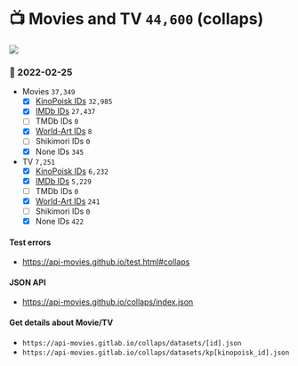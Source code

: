 # :tv: Movies and TV `44,600` (collaps)

<a href="https://API-Movies.github.io"><img src="https://API-Movies.github.io/banner.png?cache"></a>

### :date: 2022-02-25
- Movies `37,349`
  - [x] <a href="https://API-Movies.github.io/collaps/movie_kinopoisk_ids.json">KinoPoisk IDs</a> `32,985`
  - [x] <a href="https://API-Movies.github.io/collaps/movie_imdb_ids.json">IMDb IDs</a> `27,437`
  - [ ] TMDb IDs `0`
  - [x] <a href="https://API-Movies.github.io/collaps/movie_world_art_ids.json">World-Art IDs</a> `8`
  - [ ] Shikimori IDs `0`
  - [x] None IDs `345`
- TV `7,251`
  - [x] <a href="https://API-Movies.github.io/collaps/tv_kinopoisk_ids.json">KinoPoisk IDs</a> `6,232`
  - [x] <a href="https://API-Movies.github.io/collaps/tv_imdb_ids.json">IMDb IDs</a> `5,229`
  - [ ] TMDb IDs `0`
  - [x] <a href="https://API-Movies.github.io/collaps/tv_world_art_ids.json">World-Art IDs</a> `241`
  - [ ] Shikimori IDs `0`
  - [x] None IDs `422`
#### Test errors
- <a href='https://api-movies.github.io/test.html#collaps'>https://api-movies.github.io/test.html#collaps</a>
#### JSON API
- <a href='https://api-movies.github.io/collaps/index.json'>https://api-movies.github.io/collaps/index.json</a>
#### Get details about Movie/TV
- `https://api-movies.gitlab.io/collaps/datasets/[id].json`
- `https://api-movies.gitlab.io/collaps/datasets/kp[kinopoisk_id].json`
